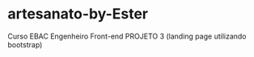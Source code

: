 # artesanato-by-Ester
Curso EBAC Engenheiro Front-end PROJETO 3 (landing page utilizando bootstrap)
